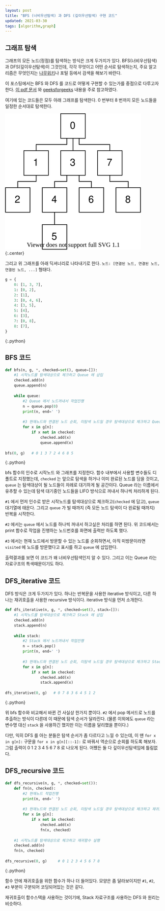 ```yaml
---
layout: post
title: "BFS (너비우선탐색) 과 DFS (깊이우선탐색) 구현 코드"
updated: 2021-03-30
tags: [algorithm,graph]
---
```


## 그래프 탐색

그래프의 모든 노드(정점)를 탐색하는 방식은 크게 두가지가 있다. BFS(너비우선탐색)과 DFS(깊이우선탐색)이 그것인데, 각각 무엇이고 어떤 순서로 탐색하는지, 주요 알고리즘은 무엇인지는 [나무위키](https://namu.wiki/w/%EB%84%93%EC%9D%B4%20%EC%9A%B0%EC%84%A0%20%ED%83%90%EC%83%89)나 포털 등에서 검색을 해보기 바란다.

이 포스팅에서는 BFS 와 DFS 를 코드로 어떻게 구현할 수 있는가를 중점으로 다루고자 한다. [이 pdf 문서](http://web.cs.unlv.edu/larmore/Courses/CSC477/bfsDfs.pdf) 와 [geeksforgeeks](https://www.geeksforgeeks.org/graph-data-structure-and-algorithms/) 내용을 주로 참고하였다.

여기에 있는 코드들은 모두 아래 그래프를 탐색한다. 0 번부터 8 번까지 모든 노드들을 일정한 순서대로 탐색한다.

![그래프](/img/algorithm/algorithm-3001-01-01-00.svg)
{:.center}

그리고 위 그래프를 아래 딕셔너리로 나타내기로 한다. `노드: [연결된 노드, 연결된 노드, 연결된 노드, ...]` 형태다.

```python
g = {
    0: [1, 3, 7],
    1: [0, 2],
    2: [1],
    3: [0, 4, 6],
    4: [3, 5],
    5: [4],
    6: [3],
    7: [0, 8],
    8: [7],
}
```
{:.python}

## BFS 코드

```python
def bfs(n, g, *, checked=set(), queue=[]):
    #1 시작노드를 탐색대상으로 체크하고 Queue 에 삽입
    checked.add(n)
    queue.append(n)

    while queue:
        #2 Queue 에서 노드꺼내서 작업진행
        n = queue.pop(0)
        print(n, end=' ')

        #3 현재노드와 연결된 노드 순회, 미탐색 노드일 경우 탐색대상으로 체크하고 Queue 에 삽입
        for x in g[n]:
            if x not in checked:
                checked.add(x)
                queue.append(x)

bfs(0, g)   # 0 1 3 7 2 4 6 8 5
```
{:.python}

bfs 함수의 인수로 시작노드 와 그래프를 지정한다. 함수 내부에서 사용할 변수들도 디폴트로 지정했는데, `checked` 는 앞으로 탐색을 하거나 이미 완료된 노드를 담을 것이고, `queue` 는 탐색대상이 될 노드들이 차례로 대기하게 될 공간이다. Queue 라는 이름에서 유추할 수 있는데 탐색 대기중인 노드들을 LIFO 방식으로 꺼내서 하나씩 처리하게 된다.

`#1` 에서 먼저 인수로 받은 시작노드를 탐색대상으로 체크하고(`checked` 에 담고), `queue` 대기열에 태운다. 그리고 `queue` 가 빌 때까지 (즉 모든 노드 탐색이 다 왼료될 때까지) 반복을 시작한다.

`#2` 에서는 `queue` 에서 노드를 하나씩 꺼내서 하고싶은 처리를 하면 된다. 위 코드에서는 print 함수로 작업을 진행하는 노드번호를 화면에 출력만 하도록 했다.

`#3` 에서는 현재 노드에서 방문할 수 있는 노드를 순회하면서, 아직 미방문이라면 `visited` 에 노드를 방문했다고 표시를 하고 `queue` 에 삽입한다.

출력결과를 보면 이 코드가 왜 너비우선탐색인지 알 수 있다. 그리고 이는 Queue 라는 자료구조의 특색때문이기도 하다.

## DFS_iterative 코드

DFS 방식은 크게 두가지가 있다. 하나는 반복문을 사용한 iterative 방식이고, 다른 하나는 재귀호출을 사용한 recursive 방식이다. iterative 방식을 먼저 소개한다.

```python
def dfs_iterative(n, g, *, checked=set(), stack=[]):
    #1 시작노드를 탐색대상으로 체크하고 Stack 에 삽입
    checked.add(n)
    stack.append(n)

    while stack:
        #2 Stack 에서 노드꺼내서 작업진행
        n = stack.pop()
        print(n, end=' ')

        #3 현재노드와 연결된 노드 순회, 미탐색 노드일 경우 탐색대상으로 체크하고 Stack 에 삽입
        for x in g[n]:
            if x not in checked:
                checked.add(x)
                stack.append(x)

dfs_iterative(0, g)   # 0 7 8 3 6 4 5 1 2
```
{:.python}

위 bfs 함수와 비교해서 바뀐 건 사실상 한가지 뿐이다. `#2` 에서 pop 메서드로 노드를 추출하는 방식이 다른데 이 때문에 탐색 순서가 달라진다. (물론 이외에도 `queue` 라는 변수명 대신 `stack` 을 사용하긴 했지만 이는 이름을 달리했을 뿐이다.)

다만, 익히 DFS 를 아는 분들은 탐색 순서가 좀 다르다고 느낄 수 있는데, 이 땐 `for x in g[n]:` 구문을 `for x in g[n][::-1]:` 로 바꿔서 역순으로 순회를 하도록 해보자. 그럼 출력이 0 1 2 3 4 5 6 7 8 로 나오게 된다. 어쨌든 둘 다 깊이우선탐색임에 틀림없다.

## DFS_recursive 코드

```python
def dfs_recursive(n, g, *, checked=set()):
    def fn(n, checked):
        #2 현재노드 작업진행
        print(n, end=' ')
        
        #3 현재노드와 연결된 노드 순회, 미탐색 노드일 경우 탐색대상으로 체크하고 재귀호출
        for x in g[n]:
            if x not in checked:
                checked.add(x)
                fn(x, checked)

    #1 시작노드를 탐색대상으로 체크하고 재귀함수 실행
    checked.add(n)
    fn(n, checked)

dfs_recursive(0, g)     # 0 1 2 3 4 5 6 7 8
```
{:.python}

함수 안에 재귀호출을 위한 함수가 하나 더 들어있다. 모양은 좀 달라보이지만 `#1`, `#2`, `#3` 부분이 구분되어 코딩되어있는 것은 같다.

재귀호출이 함수스택을 사용하는 것이기에, Stack 자료구조를 사용하는 DFS 와 원리는 비슷하다.